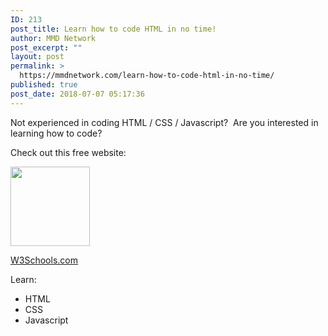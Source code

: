 ```yaml
---
ID: 213
post_title: Learn how to code HTML in no time!
author: MMD Network
post_excerpt: ""
layout: post
permalink: >
  https://mmdnetwork.com/learn-how-to-code-html-in-no-time/
published: true
post_date: 2018-07-07 05:17:36
---
```

Not experienced in coding HTML / CSS / Javascript?  Are you interested in learning how to code?

Check out this free website:

<a href="https://w3schools.com"><img class="size-full wp-image-214 alignleft" src="https://mmdnetwork.com/wp-content/uploads/2018/07/index-1.jpeg" alt="" width="127" height="127" /></a>

<a href="https://www.w3schools.com/">W3Schools.com</a>

Learn:
<ul>
 	<li>HTML</li>
 	<li>CSS</li>
 	<li>Javascript</li>
</ul>
&nbsp;